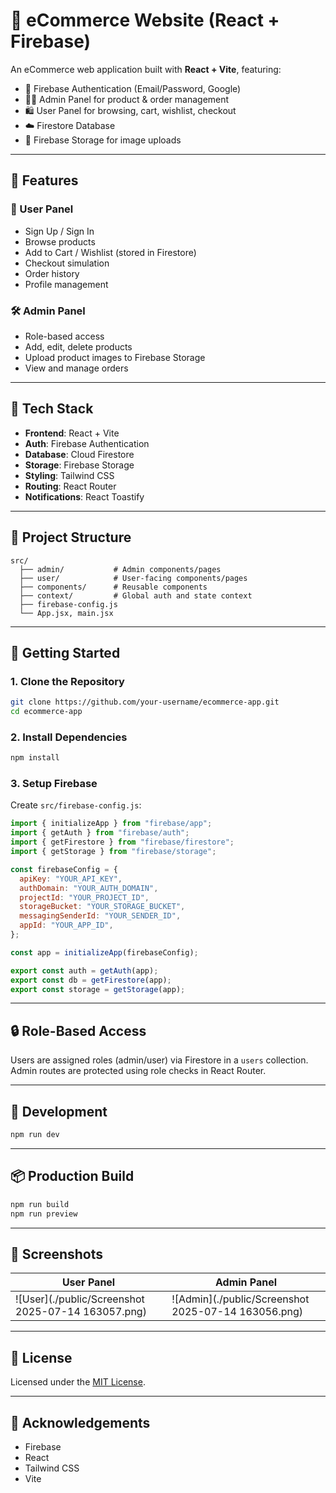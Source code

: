 
# 🛒 eCommerce Website (React + Firebase)

An eCommerce web application built with **React + Vite**, featuring:

- 🔐 Firebase Authentication (Email/Password, Google)
- 🧑‍💼 Admin Panel for product & order management
- 🛍️ User Panel for browsing, cart, wishlist, checkout
- ☁️ Firestore Database
- 📁 Firebase Storage for image uploads

---

## 🚀 Features

### 👤 User Panel
- Sign Up / Sign In
- Browse products
- Add to Cart / Wishlist (stored in Firestore)
- Checkout simulation
- Order history
- Profile management

### 🛠️ Admin Panel
- Role-based access
- Add, edit, delete products
- Upload product images to Firebase Storage
- View and manage orders

---

## 🧱 Tech Stack

- **Frontend**: React + Vite
- **Auth**: Firebase Authentication
- **Database**: Cloud Firestore
- **Storage**: Firebase Storage
- **Styling**: Tailwind CSS
- **Routing**: React Router
- **Notifications**: React Toastify

---

## 📁 Project Structure

```
src/
  ├── admin/           # Admin components/pages
  ├── user/            # User-facing components/pages
  ├── components/      # Reusable components
  ├── context/         # Global auth and state context
  ├── firebase-config.js
  └── App.jsx, main.jsx
```

---

## 🔧 Getting Started

### 1. Clone the Repository

```bash
git clone https://github.com/your-username/ecommerce-app.git
cd ecommerce-app
```

### 2. Install Dependencies

```bash
npm install
```

### 3. Setup Firebase

Create `src/firebase-config.js`:

```js
import { initializeApp } from "firebase/app";
import { getAuth } from "firebase/auth";
import { getFirestore } from "firebase/firestore";
import { getStorage } from "firebase/storage";

const firebaseConfig = {
  apiKey: "YOUR_API_KEY",
  authDomain: "YOUR_AUTH_DOMAIN",
  projectId: "YOUR_PROJECT_ID",
  storageBucket: "YOUR_STORAGE_BUCKET",
  messagingSenderId: "YOUR_SENDER_ID",
  appId: "YOUR_APP_ID",
};

const app = initializeApp(firebaseConfig);

export const auth = getAuth(app);
export const db = getFirestore(app);
export const storage = getStorage(app);
```

---

## 🔒 Role-Based Access

Users are assigned roles (admin/user) via Firestore in a `users` collection. Admin routes are protected using role checks in React Router.

---

## 🧪 Development

```bash
npm run dev
```

---

## 📦 Production Build

```bash
npm run build
npm run preview
```

---

## 📸 Screenshots

| User Panel | Admin Panel |
|------------|-------------|
| ![User](./public/Screenshot 2025-07-14 163057.png) | ![Admin](./public/Screenshot 2025-07-14 163056.png) |

---

## 📝 License

Licensed under the [MIT License](LICENSE).

---

## 🙏 Acknowledgements

- Firebase
- React
- Tailwind CSS
- Vite

